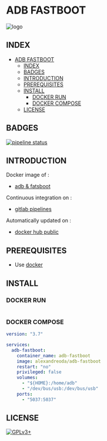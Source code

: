 # ADB FASTBOOT

![logo](https://assets.gitlab-static.net/uploads/-/system/project/avatar/12904433/images.jpg)

## INDEX

- [ADB FASTBOOT](#adb-fastboot)
  - [INDEX](#index)
  - [BADGES](#badges)
  - [INTRODUCTION](#introduction)
  - [PREREQUISITES](#prerequisites)
  - [INSTALL](#install)
    - [DOCKER RUN](#docker-run)
    - [DOCKER COMPOSE](#docker-compose)
  - [LICENSE](#license)

## BADGES

[![pipeline status](https://gitlab.com/oda-alexandre/adb-fastboot/badges/master/pipeline.svg)](https://gitlab.com/oda-alexandre/adb-fastboot/commits/master)

## INTRODUCTION

Docker image of :

- [adb & fatsboot](https://www.phonandroid.com/adb-fastboot-android-a-quoi-ca-sert-comment-telecharger.html)

Continuous integration on :

- [gitlab pipelines](https://gitlab.com/oda-alexandre/adb-fastboot/pipelines)

Automatically updated on :

- [docker hub public](https://hub.docker.com/r/alexandreoda/adb-fastboot/)

## PREREQUISITES

- Use [docker](https://www.docker.com)

## INSTALL

### DOCKER RUN

```docker run -ti --rm --name adb-fastboot -v ${HOME}:/home/adb -v /dev/bus/usb:/dev/bus/usb -p 5037:5037 alexandreoda/adb-fastboot
```

### DOCKER COMPOSE

```yml
version: "3.7"

services:
  adb-fastboot:
    container_name: adb-fastboot
    image: alexandreoda/adb-fastboot
    restart: "no"
    privileged: false
    volumes:
      - "${HOME}:/home/adb"
      - "/dev/bus/usb:/dev/bus/usb"
    ports:
      - "5037:5037"
```

## LICENSE

[![GPLv3+](http://gplv3.fsf.org/gplv3-127x51.png)](https://gitlab.com/oda-alexandre/adb-fastboot/blob/master/LICENSE)
